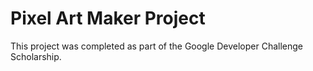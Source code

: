 # Pixel Art Maker Project

This project was completed as part of the Google Developer Challenge Scholarship.
